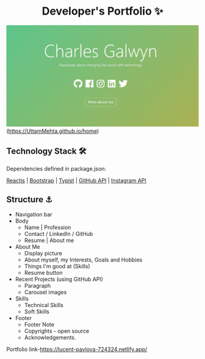 <p align="center">
  <h1 align="center">Developer's Portfolio ✨</h1>

  <p align="center">

[![Site preview](/public/social-image.png)](https://hashirshoaeb.github.io/home)(https://UttamMehta.github.io/home)

## Technology Stack 🛠️

Dependencies defined in package.json:

[Reactjs](https://reactjs.org/)
| [Bootstrap](https://getbootstrap.com/)
| [Typist](https://github.com/jstejada/react-typist)
| [GitHub API](https://developer.github.com/v3/repos/)
| [Instagram API](https://www.instagram.com/developer/embedding/)

## Structure ⚓

- Navigation bar
- Body
  - Name | Profession
  - Contact / LinkedIn / GitHub
  - Resume | About me
- About Me
  - Display picture 
  - About myself, my Interests, Goals and Hobbies
  - Things I'm good at (Skills)
  - Resume button
- Recent Projects (using GitHub API) 
  - Paragraph
  - Carousel images
- Skills 
  - Technical Skills
  - Soft Skills
- Footer
  - Footer Note 
  - Copyrights - open source
  - Acknowledgements.

Portfolio link-https://lucent-pavlova-724324.netlify.app/
